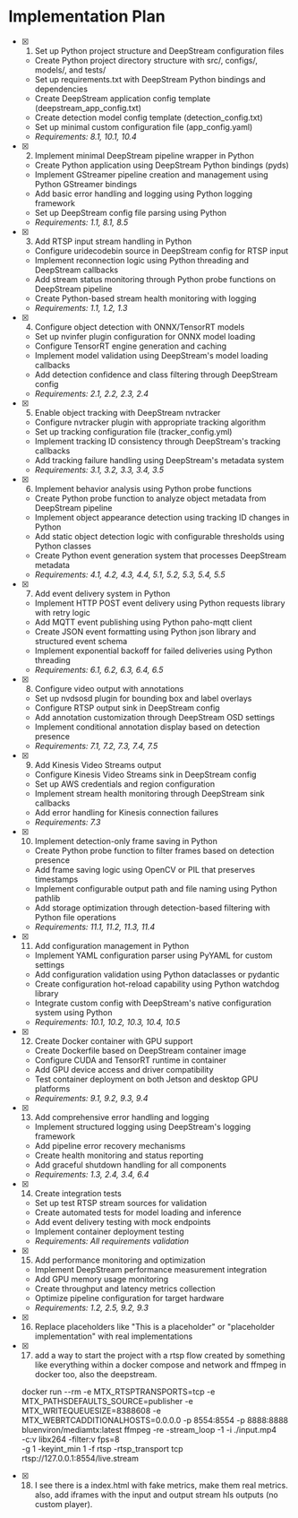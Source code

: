 # Implementation Plan

- [x] 1. Set up Python project structure and DeepStream configuration files
  - Create Python project directory structure with src/, configs/, models/, and tests/
  - Set up requirements.txt with DeepStream Python bindings and dependencies
  - Create DeepStream application config template (deepstream_app_config.txt)
  - Create detection model config template (detection_config.txt)
  - Set up minimal custom configuration file (app_config.yaml)
  - _Requirements: 8.1, 10.1, 10.4_

- [x] 2. Implement minimal DeepStream pipeline wrapper in Python
  - Create Python application using DeepStream Python bindings (pyds)
  - Implement GStreamer pipeline creation and management using Python GStreamer bindings
  - Add basic error handling and logging using Python logging framework
  - Set up DeepStream config file parsing using Python
  - _Requirements: 1.1, 8.1, 8.5_

- [x] 3. Add RTSP input stream handling in Python
  - Configure uridecodebin source in DeepStream config for RTSP input
  - Implement reconnection logic using Python threading and DeepStream callbacks
  - Add stream status monitoring through Python probe functions on DeepStream pipeline
  - Create Python-based stream health monitoring with logging
  - _Requirements: 1.1, 1.2, 1.3_

- [x] 4. Configure object detection with ONNX/TensorRT models
  - Set up nvinfer plugin configuration for ONNX model loading
  - Configure TensorRT engine generation and caching
  - Implement model validation using DeepStream's model loading callbacks
  - Add detection confidence and class filtering through DeepStream config
  - _Requirements: 2.1, 2.2, 2.3, 2.4_

- [x] 5. Enable object tracking with DeepStream nvtracker
  - Configure nvtracker plugin with appropriate tracking algorithm
  - Set up tracking configuration file (tracker_config.yml)
  - Implement tracking ID consistency through DeepStream's tracking callbacks
  - Add tracking failure handling using DeepStream's metadata system
  - _Requirements: 3.1, 3.2, 3.3, 3.4, 3.5_

- [x] 6. Implement behavior analysis using Python probe functions
  - Create Python probe function to analyze object metadata from DeepStream pipeline
  - Implement object appearance detection using tracking ID changes in Python
  - Add static object detection logic with configurable thresholds using Python classes
  - Create Python event generation system that processes DeepStream metadata
  - _Requirements: 4.1, 4.2, 4.3, 4.4, 5.1, 5.2, 5.3, 5.4, 5.5_

- [x] 7. Add event delivery system in Python
  - Implement HTTP POST event delivery using Python requests library with retry logic
  - Add MQTT event publishing using Python paho-mqtt client
  - Create JSON event formatting using Python json library and structured event schema
  - Implement exponential backoff for failed deliveries using Python threading
  - _Requirements: 6.1, 6.2, 6.3, 6.4, 6.5_

- [x] 8. Configure video output with annotations
  - Set up nvdsosd plugin for bounding box and label overlays
  - Configure RTSP output sink in DeepStream config
  - Add annotation customization through DeepStream OSD settings
  - Implement conditional annotation display based on detection presence
  - _Requirements: 7.1, 7.2, 7.3, 7.4, 7.5_

- [x] 9. Add Kinesis Video Streams output
  - Configure Kinesis Video Streams sink in DeepStream config
  - Set up AWS credentials and region configuration
  - Implement stream health monitoring through DeepStream sink callbacks
  - Add error handling for Kinesis connection failures
  - _Requirements: 7.3_

- [x] 10. Implement detection-only frame saving in Python
  - Create Python probe function to filter frames based on detection presence
  - Add frame saving logic using OpenCV or PIL that preserves timestamps
  - Implement configurable output path and file naming using Python pathlib
  - Add storage optimization through detection-based filtering with Python file operations
  - _Requirements: 11.1, 11.2, 11.3, 11.4_

- [x] 11. Add configuration management in Python
  - Implement YAML configuration parser using PyYAML for custom settings
  - Add configuration validation using Python dataclasses or pydantic
  - Create configuration hot-reload capability using Python watchdog library
  - Integrate custom config with DeepStream's native configuration system using Python
  - _Requirements: 10.1, 10.2, 10.3, 10.4, 10.5_

- [x] 12. Create Docker container with GPU support
  - Create Dockerfile based on DeepStream container image
  - Configure CUDA and TensorRT runtime in container
  - Add GPU device access and driver compatibility
  - Test container deployment on both Jetson and desktop GPU platforms
  - _Requirements: 9.1, 9.2, 9.3, 9.4_

- [x] 13. Add comprehensive error handling and logging
  - Implement structured logging using DeepStream's logging framework
  - Add pipeline error recovery mechanisms
  - Create health monitoring and status reporting
  - Add graceful shutdown handling for all components
  - _Requirements: 1.3, 2.4, 3.4, 6.4_

- [x] 14. Create integration tests
  - Set up test RTSP stream sources for validation
  - Create automated tests for model loading and inference
  - Add event delivery testing with mock endpoints
  - Implement container deployment testing
  - _Requirements: All requirements validation_

- [x] 15. Add performance monitoring and optimization
  - Implement DeepStream performance measurement integration
  - Add GPU memory usage monitoring
  - Create throughput and latency metrics collection
  - Optimize pipeline configuration for target hardware
  - _Requirements: 1.2, 2.5, 9.2, 9.3_

- [x] 16. Replace placeholders like "This is a placeholder" or "placeholder implementation" with real implementations


- [x] 17. add a way to start the project with a rtsp flow created by something like everything within a docker compose and network and ffmpeg in docker too, also the deepstream.

    docker run --rm -e MTX_RTSPTRANSPORTS=tcp -e MTX_PATHSDEFAULTS_SOURCE=publisher -e MTX_WRITEQUEUESIZE=8388608 -e MTX_WEBRTCADDITIONALHOSTS=0.0.0.0 -p 8554:8554 -p 8888:8888 bluenviron/mediamtx:latest
    ffmpeg -re -stream_loop -1 -i ./input.mp4  \
        -c:v libx264 -filter:v fps=8  \
        -g 1 -keyint_min 1 -f rtsp -rtsp_transport tcp rtsp://127.0.0.1:8554/live.stream

- [x] 18. I see there is a index.html with fake metrics, make them real metrics. also, add iframes with the input and output stream hls outputs (no custom player).